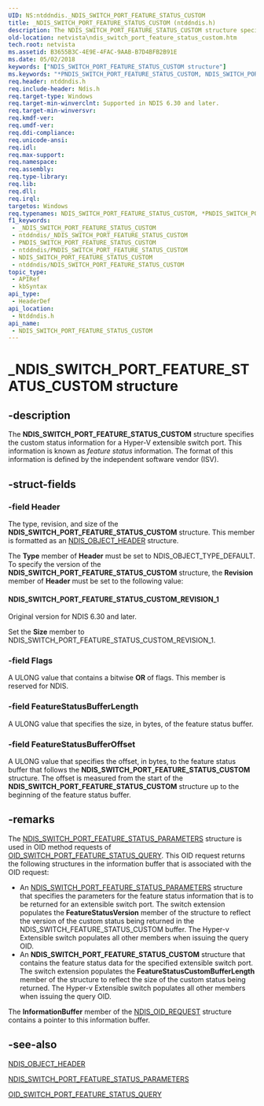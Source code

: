 ```yaml
---
UID: NS:ntddndis._NDIS_SWITCH_PORT_FEATURE_STATUS_CUSTOM
title: _NDIS_SWITCH_PORT_FEATURE_STATUS_CUSTOM (ntddndis.h)
description: The NDIS_SWITCH_PORT_FEATURE_STATUS_CUSTOM structure specifies the custom status information for a Hyper-V extensible switch port.
old-location: netvista\ndis_switch_port_feature_status_custom.htm
tech.root: netvista
ms.assetid: B3655B3C-4E9E-4FAC-9AAB-B7D4BFB2B91E
ms.date: 05/02/2018
keywords: ["NDIS_SWITCH_PORT_FEATURE_STATUS_CUSTOM structure"]
ms.keywords: "*PNDIS_SWITCH_PORT_FEATURE_STATUS_CUSTOM, NDIS_SWITCH_PORT_FEATURE_STATUS_CUSTOM, NDIS_SWITCH_PORT_FEATURE_STATUS_CUSTOM structure [Network Drivers Starting with Windows Vista], PNDIS_SWITCH_PORT_FEATURE_STATUS_CUSTOM, PNDIS_SWITCH_PORT_FEATURE_STATUS_CUSTOM structure pointer [Network Drivers Starting with Windows Vista], _NDIS_SWITCH_PORT_FEATURE_STATUS_CUSTOM, netvista.ndis_switch_port_feature_status_custom, ntddndis/NDIS_SWITCH_PORT_FEATURE_STATUS_CUSTOM, ntddndis/PNDIS_SWITCH_PORT_FEATURE_STATUS_CUSTOM"
req.header: ntddndis.h
req.include-header: Ndis.h
req.target-type: Windows
req.target-min-winverclnt: Supported in NDIS 6.30 and later.
req.target-min-winversvr: 
req.kmdf-ver: 
req.umdf-ver: 
req.ddi-compliance: 
req.unicode-ansi: 
req.idl: 
req.max-support: 
req.namespace: 
req.assembly: 
req.type-library: 
req.lib: 
req.dll: 
req.irql: 
targetos: Windows
req.typenames: NDIS_SWITCH_PORT_FEATURE_STATUS_CUSTOM, *PNDIS_SWITCH_PORT_FEATURE_STATUS_CUSTOM
f1_keywords:
 - _NDIS_SWITCH_PORT_FEATURE_STATUS_CUSTOM
 - ntddndis/_NDIS_SWITCH_PORT_FEATURE_STATUS_CUSTOM
 - PNDIS_SWITCH_PORT_FEATURE_STATUS_CUSTOM
 - ntddndis/PNDIS_SWITCH_PORT_FEATURE_STATUS_CUSTOM
 - NDIS_SWITCH_PORT_FEATURE_STATUS_CUSTOM
 - ntddndis/NDIS_SWITCH_PORT_FEATURE_STATUS_CUSTOM
topic_type:
 - APIRef
 - kbSyntax
api_type:
 - HeaderDef
api_location:
 - Ntddndis.h
api_name:
 - NDIS_SWITCH_PORT_FEATURE_STATUS_CUSTOM
---
```


# _NDIS_SWITCH_PORT_FEATURE_STATUS_CUSTOM structure


## -description

The <b>NDIS_SWITCH_PORT_FEATURE_STATUS_CUSTOM</b> structure specifies the  custom status information for a Hyper-V extensible switch port. This information is known as <i>feature status</i> information. The format of this information is defined by the independent software vendor (ISV).

## -struct-fields

### -field Header

The type, revision, and size of the <b>NDIS_SWITCH_PORT_FEATURE_STATUS_CUSTOM</b> structure. This member is formatted as an <a href="/windows-hardware/drivers/ddi/ntddndis/ns-ntddndis-_ndis_object_header">NDIS_OBJECT_HEADER</a> structure.

The <b>Type</b> member of <b>Header</b> must be set to NDIS_OBJECT_TYPE_DEFAULT. To specify the version of the <b>NDIS_SWITCH_PORT_FEATURE_STATUS_CUSTOM</b> structure, the <b>Revision</b> member of <b>Header</b> must be set to the following value: 





#### NDIS_SWITCH_PORT_FEATURE_STATUS_CUSTOM_REVISION_1

Original version for NDIS 6.30 and later.

Set the <b>Size</b> member to NDIS_SWITCH_PORT_FEATURE_STATUS_CUSTOM_REVISION_1.

### -field Flags

A ULONG value that contains a bitwise <b>OR</b> of flags. This member is reserved for NDIS.

### -field FeatureStatusBufferLength

A ULONG value that specifies the size, in bytes, of the feature status buffer.

### -field FeatureStatusBufferOffset

A ULONG value that specifies the offset, in bytes, to the feature status buffer that follows the <b>NDIS_SWITCH_PORT_FEATURE_STATUS_CUSTOM</b> structure. The offset is measured from the start of the <b>NDIS_SWITCH_PORT_FEATURE_STATUS_CUSTOM</b> structure up to the beginning of the feature status buffer.

## -remarks

The <a href="/windows-hardware/drivers/ddi/ntddndis/ns-ntddndis-_ndis_switch_port_feature_status_parameters">NDIS_SWITCH_PORT_FEATURE_STATUS_PARAMETERS</a> structure is used in OID method requests of <a href="/windows-hardware/drivers/network/oid-switch-port-feature-status-query">OID_SWITCH_PORT_FEATURE_STATUS_QUERY</a>. This OID request returns the following structures in the information buffer that is associated with the OID request:<ul>
<li>
An <a href="/windows-hardware/drivers/ddi/ntddndis/ns-ntddndis-_ndis_switch_port_feature_status_parameters">NDIS_SWITCH_PORT_FEATURE_STATUS_PARAMETERS</a> structure that specifies the parameters for the feature status information that is to be returned for an extensible switch port.  The switch extension populates the <b>FeatureStatusVersion</b> member of the structure to reflect the version of the custom status being returned in the NDIS_SWITCH_FEATURE_STATUS_CUSTOM buffer. The Hyper-v Extensible switch populates all other members when issuing the query OID.

</li>
<li>
An <b>NDIS_SWITCH_PORT_FEATURE_STATUS_CUSTOM</b> structure that contains the feature status data for the specified extensible switch port.  The switch extension populates the <b>FeatureStatusCustomBufferLength</b> member of the structure to reflect the size of the custom status being returned. The Hyper-v Extensible switch populates all other members when issuing the query OID.

</li>
</ul> The <b>InformationBuffer</b> member of the <a href="/windows-hardware/drivers/ddi/ndis/ns-ndis-_ndis_oid_request">NDIS_OID_REQUEST</a> structure contains a pointer to this information buffer.

## -see-also

<b></b>



<a href="/windows-hardware/drivers/ddi/ntddndis/ns-ntddndis-_ndis_object_header">NDIS_OBJECT_HEADER</a>



<a href="/windows-hardware/drivers/ddi/ntddndis/ns-ntddndis-_ndis_switch_port_feature_status_parameters">NDIS_SWITCH_PORT_FEATURE_STATUS_PARAMETERS</a>



<a href="/windows-hardware/drivers/network/oid-switch-port-feature-status-query">OID_SWITCH_PORT_FEATURE_STATUS_QUERY</a>